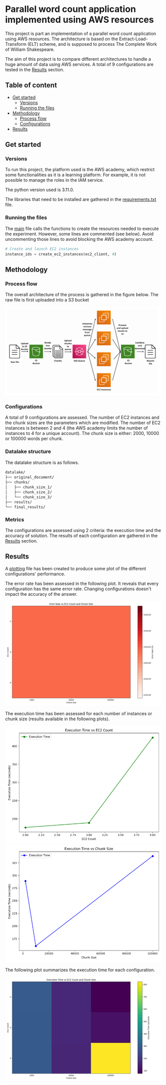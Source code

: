 # Parallel word count application implemented using AWS resources

This project is part an implementation of a parallel word count application using AWS resources. 
The architecture is based on the Extract-Load-Transform (ELT) scheme, and is supposed to process
The Complete Work of William Shakespeare. 

The aim of this project is to compare different architectures to handle a huge amount of data
using AWS services. A total of 9 configurations are tested in the [Results](#results) section. 

## Table of content 

- [Get started](#get-started)
  - [Versions](#versions)
  - [Running the files](#running-the-files)
- [Methodology](#methodology)
  - [Process flow](#process-flow)
  - [Configurations](#configurations)
- [Results](#results)

## Get started

### Versions

To run this project, the platform used is the AWS academy, which restrict some functionalities
as it is a learning platform. For example, it is not possible to manage the roles in the
IAM service. 

The python version used is 3.11.0. 

The libraries that need to be installed are gathered in the [requirements.txt](requirements.txt)
file. 

### Running the files

The [main](main.py) file calls the functions to create the resources needed to 
execute the experiment. However, some lines are commented (see below). 
Avoid uncommenting those lines to avoid blocking the AWS academy account.

``` python
# Create and launch EC2 instances
instance_ids = create_ec2_instances(ec2_client, 4)
```

## Methodology

### Process flow

The overall architecture of the process is gathered in the figure below. 
The raw file is first uploaded into a S3 bucket

![Process flow](media/Readme/process_flow.png)

### Configurations

A total of 9 configurations are assessed. The number of EC2 instances and 
the chunk sizes are the parameters which are modified. 
The number of EC2 instances is between 2 and 4 (the AWS academy limits the 
number of instances to 4 for a unique account).
The chunk size is either: 2000, 10000 or 100000 words per chunk. 

### Datalake structure

The datalake structure is as follows. 

```
datalake/
├── original_document/
├── chunks/
│   ├── chunk_size_1/
│   ├── chunk_size_2/
│   └── chunk_size_3/
├── results/
└── final_results/
```

### Metrics

The configurations are assessed using 2 criteria: the execution time and 
the accuracy of solution. The results of each configuration are gathered in the 
[Results](#results) section.

## Results

A [plotting](lib/plotting.py) file has been created to produce some plot of the 
different configurations' performance.

The error rate has been assessed in the following plot. It reveals that every 
configuration has the same error rate. Changing configurations doesn't impact 
the accuracy of the answer. 

![Error rate vs ec2 instances and chunk sizes](media/error_rate_vs_ec2_and_chunk_size.png)

The execution time has been assessed for each number of instances or chunk size 
(results available in the following plots). 

![Execution time vs ec2 instances](media/execution_time_vs_ec2_count.png)
![Execution time vs chunk sizes](media/execution_time_vs_chunk_size.png)

The following plot summarizes the execution time for each configuration. 

![Execution time vs chunk sizes](media/execution_time_vs_ec2_and_chunk_size.png)